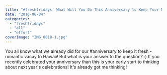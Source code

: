 ```yaml
---
title: "#freshfridays: What Will You Do This Anniversary to Keep Your Marriage Fresh?"
date: "2016-06-04"
categories: 
  - "freshfridays"
  - "all"
  - "effort"
coverImage: "IMG_0018-1.jpg"
---
```


You all know what we already did for our #anniversary to keep it fresh - romantic vacay to Hawaii! But what is your answer to the question? :) If you recently celebrated your anniversary than this is your early start to thinking about next year's celebrations! It's already got me thinking!
